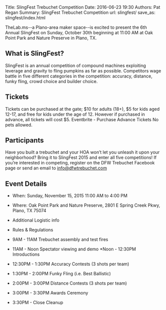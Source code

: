 Title: SlingFest Trebuchet Competition
Date: 2016-06-23 19:30
Authors: Pat Regan
Summary: SlingFest Trebuchet Competition
url: slingfest/
save_as: slingfest/index.html


TheLab.ms--a Plano-area maker space--is excited to present the 6th Annual SlingFest on Sunday, October 30th beginning at 11:00 AM at Oak Point Park and Nature Preserve in Plano, TX.

## What is SlingFest?

SlingFest is an annual competition of compound machines exploiting leverage and gravity to fling pumpkins as far as possible. Competitors wage battle in five different categories in the competition: accuracy, distance, funky fling, crowd choice and builder choice.

## Tickets

Tickets can be purchased at the gate; $10 for adults (18+), $5 for kids aged 12-17, and free for kids under the age of 12. However if purchased in advance, all tickets will cost $5. Eventbrite - Purchase Advance Tickets No pets allowed.

## Participants

Have you built a trebuchet and your HOA won’t let you unleash it upon your neighborhood? Bring it to SlingFest 2015 and enter all five competitions! If you’re interested in competing, register on the DFW Trebuchet Facebook page or send an email to info@dfwtrebuchet.com

## Event Details

* When: Sunday, November 15, 2015 11:00 AM to 4:00 PM
* Where: Oak Point Park and Nature Preserve, 2801 E Spring Creek Pkwy, Plano, TX 75074
* Additional Logistic info
* Rules & Regulations

* 9AM - 11AM Trebuchet assembly and test fires
* 11AM - Noon Spectator viewing and demo
*Noon - 12:30PM Introductions
* 12:30PM - 1:30PM Accuracy Contests (3 shots per team)
* 1:30PM - 2:00PM Funky Fling (i.e. Best Ballistic)
* 2:00PM - 3:00PM Distance Contests (3 shots per team)
* 3:00PM - 3:30PM Awards Ceremony
* 3:30PM - Close Cleanup
                                                
                                                
